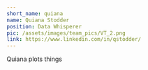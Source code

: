 ```yaml
---
short_name: quiana
name: Quiana Stodder
position: Data Whisperer
pic: /assets/images/team_pics/VT_2.png
link: https://www.linkedin.com/in/qstodder/
---
```

Quiana plots things